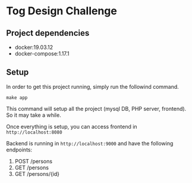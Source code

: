 # Tog Design Challenge

## Project dependencies

- docker:19.03.12
- docker-compose:1.17.1

## Setup
In order to get this project running, simply run the followind command.

```
make app
```
This command will setup all the project (mysql DB, PHP server, frontend). So it may take a while.

Once everything is setup, you can access frontend in `http://localhost:8080`

Backend is running in `http://localhost:9000` and have the following endpoints:

1. POST /persons
2. GET /persons
3. GET /persons/{id}
